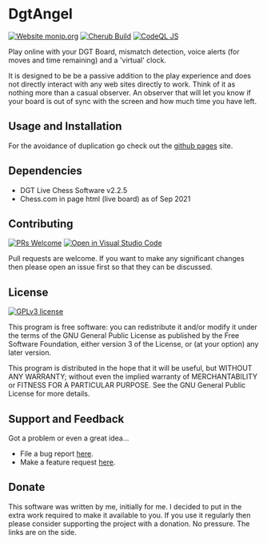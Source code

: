 # DgtAngel

[![Website monip.org](https://img.shields.io/website-up-down-green-red/http/monip.org.svg)](https://hyper-dragon.github.io/DgtAngel/)
[![Cherub Build](https://github.com/Hyper-Dragon/DgtAngel/actions/workflows/BuildCherubOnMain.yml/badge.svg?branch=main)](https://github.com/Hyper-Dragon/DgtAngel/actions/workflows/BuildCherubOnMain.yml)
[![CodeQL JS](https://github.com/Hyper-Dragon/DgtAngel/actions/workflows/codeql-analysis.yml/badge.svg?branch=main)](https://github.com/Hyper-Dragon/DgtAngel/actions/workflows/codeql-analysis.yml)

Play online with your DGT Board, mismatch detection, voice alerts (for moves and time remaining) and a 'virtual' clock.

It is designed to be be a passive addition to the play experience and does not directly interact with any web sites directly to work. Think of it as nothing more than a casual observer. An observer that will let you know if your board is out of sync with the screen and how much time you have left.

## Usage and Installation

For the avoidance of duplication go check out the [github pages](https://hyper-dragon.github.io/DgtAngel/) site.

## Dependencies

- DGT Live Chess Software v2.2.5
- Chess.com in page html (live board) as of Sep 2021
 
## Contributing

[![PRs Welcome](https://img.shields.io/badge/PRs-welcome-brightgreen.svg?style=flat-square)](https://makeapullrequest.com)
[![Open in Visual Studio Code](https://open.vscode.dev/badges/open-in-vscode.svg)](https://open.vscode.dev/Hyper-Dragon/DgtAngel)

Pull requests are welcome.  If you want to make any significant changes then please open an issue first so that they can be discussed.

## License

[![GPLv3 license](https://img.shields.io/badge/License-GPLv3-blue.svg)](https://github.com/Hyper-Dragon/DgtAngel/blob/main/LICENSE)

This program is free software: you can redistribute it and/or modify it under the terms of the GNU General Public License as published by the Free Software Foundation, either version 3 of the License, or (at your option) any later version.

This program is distributed in the hope that it will be useful, but WITHOUT ANY WARRANTY; without even the implied warranty of MERCHANTABILITY or FITNESS FOR A PARTICULAR PURPOSE. See the GNU General Public License for more details.

## Support and Feedback

Got a problem or even a great idea...

- File a bug report [here](https://github.com/Hyper-Dragon/DgtAngel/issues/new?assignees=&labels=&template=bug_report.md&title=).
- Make a feature request [here](https://github.com/Hyper-Dragon/DgtAngel/issues/new?assignees=&labels=&template=feature_request.md&title=).

## Donate

This software was written by me, initially for me. I decided to put in the extra work required to make it available to you. If you use it regularly then please consider supporting the project with a donation. No pressure.  The links are on the side.

